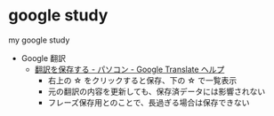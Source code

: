 # google study

my google study

- Google 翻訳
  - [翻訳を保存する \- パソコン \- Google Translate ヘルプ](https://support.google.com/translate/answer/6142480?p=phrasebook_web_help&hl=ja&visit_id=637815162342877801-768924566&rd=1)
    - 右上の ☆ をクリックすると保存、下の ☆ で一覧表示
    - 元の翻訳の内容を更新しても、保存済データには影響されない
    - フレーズ保存用とのことで、長過ぎる場合は保存できない
